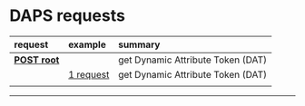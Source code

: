# DAPS requests

|**request**|**example**|**summary**|
|:---|:---|:---|
|**[POST root](./root_POST.md)** |                                       | get Dynamic Attribute Token (DAT) |
|                                | [1 request](./root_POST.md#1-request) | get Dynamic Attribute Token (DAT) |
||||

---
